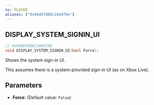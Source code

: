 ```yaml
---
ns: PLAYER
aliases: ["0x94dd7888c10a979e"]
---
```

## DISPLAY_SYSTEM_SIGNIN_UI

```c
// 0x94DD7888C10A979E
void DISPLAY_SYSTEM_SIGNIN_UI(bool Force);
```

Shows the system sign-in UI.

This assumes there is a system-provided sign-in UI (as on Xbox Live).


## Parameters
* **Force**: (Default value: `False`)

